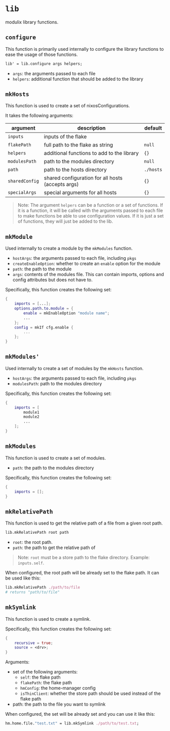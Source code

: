 # `lib`

modulix library functions.

## `configure`

This function is primarily used internally to configure the library functions to ease the usage of those functions.

```nix
lib' = lib.configure args helpers;
```

- `args`: the arguments passed to each file
- `helpers`: additional function that should be added to the library

## `mkHosts`

This function is used to create a set of nixosConfigurations.

It takes the following arguments:

| argument       | description                                       | default   |
| -------------- | ------------------------------------------------- | --------- |
| `inputs`       | inputs of the flake                               |           |
| `flakePath`    | full path to the flake as string                  | `null`    |
| `helpers`      | additional functions to add to the library        | `{}`      |
| `modulesPath`  | path to the modules directory                     | `null`    |
| `path`         | path to the hosts directory                       | `./hosts` |
| `sharedConfig` | shared configuration for all hosts (accepts args) | `{}`      |
| `specialArgs`  | special arguments for all hosts                   | `{}`      |

> Note: The argument `helpers` can be a function or a set of functions. If it is a function, it will be called with the arguments passed to each file to make functions be able to use configuration values. If it is just a set of functions, they will just be added to the lib.

## `mkModule`

Used internally to create a module by the `mkModules` function.

- `hostArgs`: the arguments passed to each file, including `pkgs`
- `createEnableOption`: whether to create an `enable` option for the module
- `path`: the path to the module
- `args`: contents of the modules file. This can contain imports, options and config attributes but does not have to.

Specifically, this function creates the following set:

```nix
{
    imports = [...];
    options.path.to.module = {
        enable = mkEnableOption "module name";
        ...
    };
    config = mkIf cfg.enable {
        ...
    };
}
```

## `mkModules'`

Used internally to create a set of modules by the `mkHosts` function.

- `hostArgs`: the arguments passed to each file, including `pkgs`
- `modulesPath`: path to the modules directory

Specifically, this function creates the following set:

```nix
{
    imports = [
        module1
        module2
        ...
    ];
}
```

## `mkModules`

This function is used to create a set of modules.

- `path`: the path to the modules directory

Specifically, this function creates the following set:

```nix
{
    imports = [];
}
```

## `mkRelativePath`

This function is used to get the relative path of a file from a given root path.

```nix
lib.mkRelativePath root path
```

- `root`: the root path.
- `path`: the path to get the relative path of

> Note: `root` must be a store path to the flake directory. Example: `inputs.self`.

When configured, the root path will be already set to the flake path. It can be used like this:

```nix
lib.mkRelativePath ./path/to/file
# returns "path/to/file"
```

## `mkSymlink`

This function is used to create a symlink.

Specifically, this function creates the following set:

```nix
{
    recursive = true;
    source = <drv>;
}
```

Arguments:

- set of the following arguments:
  - `self`: the flake path
  - `flakePath`: the flake path
  - `hmConfig`: the home-manager config
  - `isThinClient`: whether the store path should be used instead of the flake path
- path: the path to the file you want to symlink

When configured, the set will be already set and you can use it like this:

```nix
hm.home.file."test.txt" = lib.mkSymlink ./path/to/test.txt;
```
